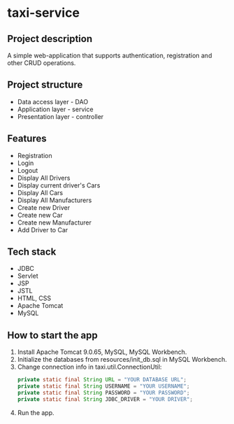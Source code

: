 # taxi-service
## Project description
A simple web-application that supports authentication, registration and other CRUD operations.
## Project structure
* Data access layer - DAO
* Application layer - service
* Presentation layer - controller
## Features
* Registration
* Login
* Logout
* Display All Drivers
* Display current driver's Cars
* Display All Cars
* Display All Manufacturers
* Create new Driver
* Create new Car
* Create new Manufacturer
* Add Driver to Car
## Tech stack
* JDBC
* Servlet
* JSP
* JSTL
* HTML, CSS
* Apache Tomcat
* MySQL
## How to start the app
1. Install Apache Tomcat 9.0.65, MySQL, MySQL Workbench.
2. Initialize the databases from resources/init_db.sql in MySQL Workbench.
3. Change connection info in taxi.util.ConnectionUtil:
    ```java
    private static final String URL = "YOUR DATABASE URL";
    private static final String USERNAME = "YOUR USERNAME";
    private static final String PASSWORD = "YOUR PASSWORD";
    private static final String JDBC_DRIVER = "YOUR DRIVER";
    ```
4. Run the app.

